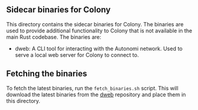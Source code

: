 ## Sidecar binaries for Colony

This directory contains the sidecar binaries for Colony.  The binaries are used to provide additional functionality to Colony that is not available in the main Rust codebase.  The binaries are:

- dweb: A CLI tool for interacting with the Autonomi network.  Used to serve a local web server for Colony to connect to.

## Fetching the binaries

To fetch the latest binaries, run the `fetch_binaries.sh` script.  This will download the latest binaries from the [dweb](https://github.com/happybeing/dweb) repository and place them in this directory.

